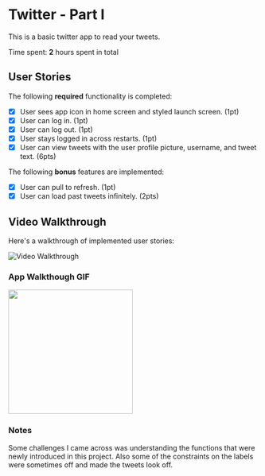 # Twitter - Part I

This is a basic twitter app to read your tweets.

Time spent: **2** hours spent in total

## User Stories

The following **required** functionality is completed:

- [x] User sees app icon in home screen and styled launch screen. (1pt)
- [x] User can log in. (1pt)
- [x] User can log out. (1pt)
- [x] User stays logged in across restarts. (1pt)
- [x] User can view tweets with the user profile picture, username, and tweet text. (6pts)

The following **bonus** features are implemented:

- [x] User can pull to refresh. (1pt)
- [x] User can load past tweets infinitely. (2pts)

## Video Walkthrough

Here's a walkthrough of implemented user stories:

<img src='http://g.recordit.co/5yExXazBfj.gif' title='Video Walkthrough' width='' alt='Video Walkthrough' />

### App Walkthough GIF
<img src="http://g.recordit.co/5yExXazBfj.gif" width=250><br>

### Notes
Some challenges I came across was understanding the functions that were newly introduced in this project. Also some of the constraints on the labels were sometimes off and made the tweets look off.
